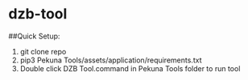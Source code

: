 # dzb-tool

##Quick Setup:
1. git clone repo
2. pip3 Pekuna Tools/assets/application/requirements.txt
3. Double click DZB Tool.command in Pekuna Tools folder to run tool

